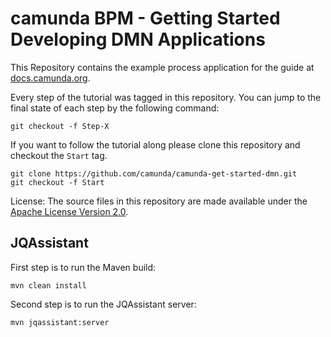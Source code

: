 # camunda BPM - Getting Started Developing DMN Applications

This Repository contains the example process application for the guide at [docs.camunda.org](https://docs.camunda.org/get-started/dmn11/).

Every step of the tutorial was tagged in this repository. You can jump to the final state of each step
by the following command:

```
git checkout -f Step-X
```

If you want to follow the tutorial along please clone this repository and checkout the `Start` tag.

```
git clone https://github.com/camunda/camunda-get-started-dmn.git
git checkout -f Start
```

License: The source files in this repository are made available under the [Apache License Version 2.0](./LICENSE).

## JQAssistant

First step is to run the Maven build:
    
    mvn clean install

Second step is to run the JQAssistant server:

    mvn jqassistant:server
